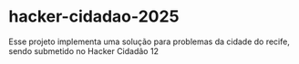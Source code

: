 # hacker-cidadao-2025
Esse projeto implementa uma solução para problemas da cidade do recife, sendo submetido no Hacker Cidadão 12
